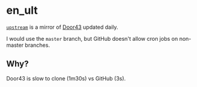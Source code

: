 # en_ult

[`upstream`](./tree/upstream) is a mirror of [Door43](https://git.door43.org/unfoldingWord/en_ult) updated daily.

I would use the `master` branch, but GitHub doesn't allow cron jobs on non-master branches.

## Why?

Door43 is slow to clone (1m30s) vs GitHub (3s).

